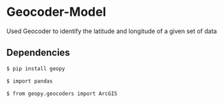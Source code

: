# Geocoder-Model
Used Geocoder to identify the latitude and longitude of a given set of data

## Dependencies

```bash
$ pip install geopy
```
```bash
$ import pandas
```
```bash
$ from geopy.geocoders import ArcGIS
```
